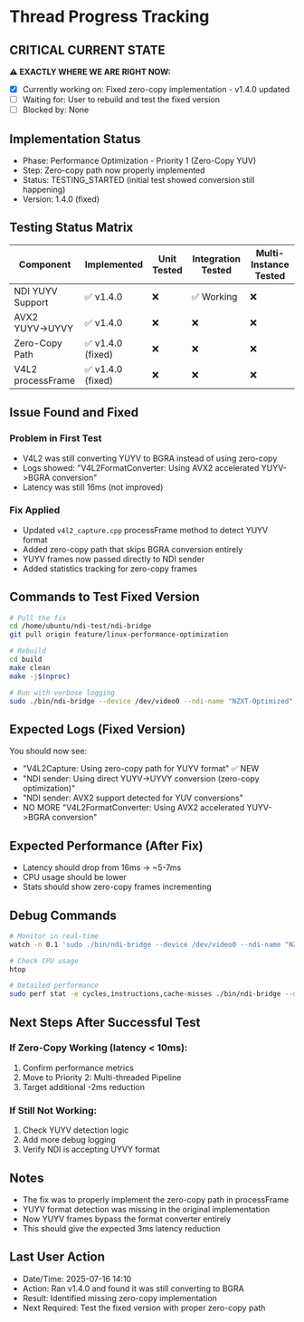 # Thread Progress Tracking

## CRITICAL CURRENT STATE
**⚠️ EXACTLY WHERE WE ARE RIGHT NOW:**
- [x] Currently working on: Fixed zero-copy implementation - v1.4.0 updated
- [ ] Waiting for: User to rebuild and test the fixed version
- [ ] Blocked by: None

## Implementation Status
- Phase: Performance Optimization - Priority 1 (Zero-Copy YUV)
- Step: Zero-copy path now properly implemented
- Status: TESTING_STARTED (initial test showed conversion still happening)
- Version: 1.4.0 (fixed)

## Testing Status Matrix
| Component | Implemented | Unit Tested | Integration Tested | Multi-Instance Tested | 
|-----------|------------|-------------|--------------------|-----------------------|
| NDI YUYV Support | ✅ v1.4.0 | ❌ | ✅ Working | ❌ |
| AVX2 YUYV→UYVY | ✅ v1.4.0 | ❌ | ❌ | ❌ |
| Zero-Copy Path | ✅ v1.4.0 (fixed) | ❌ | ❌ | ❌ |
| V4L2 processFrame | ✅ v1.4.0 (fixed) | ❌ | ❌ | ❌ |

## Issue Found and Fixed

### Problem in First Test
- V4L2 was still converting YUYV to BGRA instead of using zero-copy
- Logs showed: "V4L2FormatConverter: Using AVX2 accelerated YUYV->BGRA conversion"
- Latency was still 16ms (not improved)

### Fix Applied
- Updated `v4l2_capture.cpp` processFrame method to detect YUYV format
- Added zero-copy path that skips BGRA conversion entirely
- YUYV frames now passed directly to NDI sender
- Added statistics tracking for zero-copy frames

## Commands to Test Fixed Version
```bash
# Pull the fix
cd /home/ubuntu/ndi-test/ndi-bridge
git pull origin feature/linux-performance-optimization

# Rebuild
cd build
make clean
make -j$(nproc)

# Run with verbose logging
sudo ./bin/ndi-bridge --device /dev/video0 --ndi-name "NZXT-Optimized" -v
```

## Expected Logs (Fixed Version)
You should now see:
- "V4L2Capture: Using zero-copy path for YUYV format" ✅ NEW
- "NDI sender: Using direct YUYV->UYVY conversion (zero-copy optimization)"
- "NDI sender: AVX2 support detected for YUV conversions"
- NO MORE "V4L2FormatConverter: Using AVX2 accelerated YUYV->BGRA conversion"

## Expected Performance (After Fix)
- Latency should drop from 16ms → ~5-7ms
- CPU usage should be lower
- Stats should show zero-copy frames incrementing

## Debug Commands
```bash
# Monitor in real-time
watch -n 0.1 'sudo ./bin/ndi-bridge --device /dev/video0 --ndi-name "NZXT-Optimized" -v 2>&1 | grep -E "(latency|zero-copy|Zero-copy)"'

# Check CPU usage
htop

# Detailed performance
sudo perf stat -e cycles,instructions,cache-misses ./bin/ndi-bridge --device /dev/video0
```

## Next Steps After Successful Test

### If Zero-Copy Working (latency < 10ms):
1. Confirm performance metrics
2. Move to Priority 2: Multi-threaded Pipeline
3. Target additional -2ms reduction

### If Still Not Working:
1. Check YUYV detection logic
2. Add more debug logging
3. Verify NDI is accepting UYVY format

## Notes
- The fix was to properly implement the zero-copy path in processFrame
- YUYV format detection was missing in the original implementation
- Now YUYV frames bypass the format converter entirely
- This should give the expected 3ms latency reduction

## Last User Action
- Date/Time: 2025-07-16 14:10
- Action: Ran v1.4.0 and found it was still converting to BGRA
- Result: Identified missing zero-copy implementation
- Next Required: Test the fixed version with proper zero-copy path
